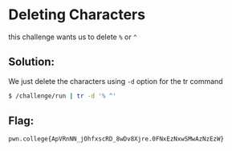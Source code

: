 # Deleting Characters

this challenge wants us to delete `%` or `^` 

## Solution:

We just delete the characters using `-d` option for the tr command 

```sh
$ /challenge/run | tr -d '% ^'
```

## Flag: 

```
pwn.college{ApVRnNN_jOhfxscRD_8wDv8Xjre.0FNxEzNxwSMwAzNzEzW}
```

